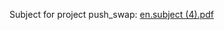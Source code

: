 Subject for project push_swap:
[en.subject (4).pdf](https://github.com/ekaterina-akulova/ecole_42_learn/files/9122468/en.subject.4.pdf)
